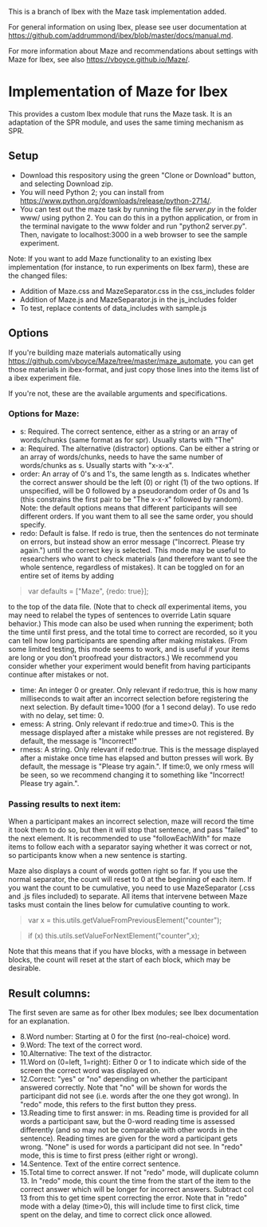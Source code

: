 This is a branch of Ibex with the Maze task implementation added. 

For general information on using Ibex, please see user documentation at <https://github.com/addrummond/ibex/blob/master/docs/manual.md>.

For more information about Maze and recommendations about settings with Maze for Ibex, see also <https://vboyce.github.io/Maze/>. 

# Implementation of Maze for Ibex

This provides a custom Ibex module that runs the Maze task. It is an adaptation of the SPR module, and uses the same timing mechanism as SPR. 

## Setup

* Download this respository using the green "Clone or Download" button, and selecting Download zip. 
* You will need Python 2; you can install from <https://www.python.org/downloads/release/python-2714/>.
* You can test out the maze task by running the file *server.py* in the folder www/ using python 2. You can do this in a python application, or from in the terminal navigate to the www folder and run "python2 server.py". Then, navigate to localhost:3000 in a web browser to see the sample experiment. 

Note: If you want to add Maze functionality to an existing Ibex implementation (for instance, to run experiments on Ibex farm), these are the changed files:
* Addition of Maze.css and MazeSeparator.css in the css_includes folder
* Addition of Maze.js and MazeSeparator.js in the js_includes folder
* To test, replace contents of data_includes with sample.js 
## Options

If you're building maze materials automatically using <https://github.com/vboyce/Maze/tree/master/maze_automate>, you can get those materials in ibex-format, and just copy those lines into the items list of a ibex experiment file. 

If you're not, these are the available arguments and specifications. 

### Options for Maze: 
* s: Required. The correct sentence, either as a string or an array of words/chunks (same format as for spr). Usually starts with "The"
* a: Required. The alternative (distractor) options. Can be either a string or an array of words/chunks, needs to have the same number of words/chunks as s. Usually starts with "x-x-x". 
* order: An array of 0's and 1's, the same length as s. Indicates whether the correct answer should be the left (0) or right (1) of the two options. If unspecified, will be 0 followed by a pseudorandom order of 0s and 1s (this constrains the first pair to be "The x-x-x" followed by random). Note: the default options means that different participants will see different orders. If you want them to all see the same order, you should specify. 
* redo: Default is false. If redo is true, then the sentences do not terminate on errors, but instead show an error message ("Incorrect. Please try again.") until the correct key is selected. This mode may be useful to researchers who want to check materials (and therefore want to see the whole sentence, regardless of mistakes). It can be toggled on for an entire set of items by adding

> var defaults = ["Maze", {redo: true}];

to the top of the data file. (Note that to check *all* experimental items, you may need to relabel the types of sentences to override Latin square behavior.)
This mode can also be used when running the experiment; both the time until first press, and the total time to correct are recorded, so it you can tell how long participants are spending after making mistakes. (From some limited testing, this mode seems to work, and is useful if your items are long or you don't proofread your distractors.) We recommend you consider whether your experiment would benefit from having participants continue after mistakes or not. 
* time: An integer 0 or greater. Only relevant if redo:true, this is how many milliseconds to wait after an incorrect selection before registering the next selection. By default time=1000 (for a 1 second delay). To use redo with no delay, set time: 0. 
* emess: A string. Only relevant if redo:true and time>0. This is the message displayed after a mistake while presses are not registered. By default, the message is "Incorrect!"
* rmess: A string. Only relevant if redo:true. This is the message displayed after a mistake once time has elapsed and button presses will work. By default, the message is "Please try again.". If time:0, we only rmess will be seen, so we recommend changing it to something like "Incorrect! Please try again.". 

### Passing results to next item:
When a participant makes an incorrect selection, maze will record the time it took them to do so, but then it will stop that sentence, and pass "failed" to the next element. It is recommended to use "followEachWith" for maze items to follow each with a separator saying whether it was correct or not, so participants know when a new sentence is starting. 

Maze also displays a count of words gotten right so far. If you use the normal separator, the count will reset to 0 at the beginning of each item. If you want the count to be cumulative, you need to use MazeSeparator (.css and .js files included) to separate. All items that intervene between Maze tasks must contain the lines below for cumulative counting to work. 
> var x = this.utils.getValueFromPreviousElement("counter");

> if (x) this.utils.setValueForNextElement("counter",x);

Note that this means that if you have blocks, with a message in between blocks, the count will reset at the start of each block, which may be desirable.

## Result columns: 
The first seven are same as for other Ibex modules; see Ibex documentation for an explanation. 
* 8.Word number: Starting at 0 for the first (no-real-choice) word.
* 9.Word: The text of the correct word.
* 10.Alternative: The text of the distractor.
* 11.Word on (0=left, 1=right): Either 0 or 1 to indicate which side of the screen the correct word was displayed on. 
* 12.Correct: "yes" or "no" depending on whether the participant answered correctly. Note that "no" will be shown for words the participant did not see (i.e. words after the one they got wrong). In "redo" mode, this refers to the first button they press.
* 13.Reading time to first answer: in ms. Reading time is provided for all words a participant saw, but the 0-word reading time is assessed differently (and so may not be comparable with other words in the sentence). Reading times are given for the word a participant gets wrong. "None" is used for words a participant did not see. In "redo" mode, this is time to first press (either right or wrong).
* 14.Sentence. Text of the entire correct sentence. 
* 15.Total time to correct answer. If not "redo" mode, will duplicate column 13. In "redo" mode, this count the time from the start of the item to the correct answer which will be longer for incorrect answers. Subtract col 13 from this to get time spent correcting the error. Note that in "redo" mode with a delay (time>0), this will include time to first click, time spent on the delay, and time to correct click once allowed. 

